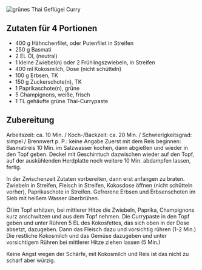 ![grünes Thai Geflügel Curry](http://static.chefkoch-cdn.de/ck.de/rezepte/219/219765/543518-420x280-fix-gruenes-thai-gefluegel-curry.jpg)

## Zutaten für 4 Portionen
- 400 g 	Hähnchenfilet, oder Putenfilet in Streifen
- 250 g 	Basmati
- 2 EL 	Öl, (neutral)
- 1 kleine 	Zwiebel(n) oder 2 Frühlingszwiebeln, in Streifen
- 400 ml 	Kokosmilch, Dose (nicht schütteln)
- 100 g 	Erbsen, TK
- 150 g 	Zuckerschote(n), TK
- 1  	Paprikaschote(n), grüne
- 5  	Champignons, weiße, frisch
- 1 TL gehäufte grüne Thai-Currypaste

## Zubereitung

Arbeitszeit: ca. 10 Min. / Koch-/Backzeit: ca. 20 Min. / Schwierigkeitsgrad: simpel / Brennwert p. P.: keine Angabe
Zuerst mit dem Reis beginnen:
Basmatireis 10 Min. im Salzwasser kochen, dann abgießen und wieder in den Topf geben. Deckel mit Geschirrtuch dazwischen wieder auf den Topf, auf der auskühlenden Herdplatte noch weitere 10 Min. abdampfen lassen, fertig.

In der Zwischenzeit Zutaten vorbereiten, dann erst anfangen zu braten.
Zwiebeln in Streifen, Fleisch in Streifen, Kokosdose öffnen (nicht schütteln vorher), Paprikaschote in Streifen.
Gefrorene Erbsen und Erbsenschoten im Sieb mit heißem Wasser überbrühen.

Öl im Topf erhitzen, bei mittlerer Hitze die Zwiebeln, Paprika, Champignons kurz anschwitzen und aus dem Topf nehmen. Die Currypaste in den Topf geben und unter Rühren 5 EL des Kokosfettes, das sich oben in der Dose absetzt, dazugeben. Dann das Fleisch dazu und vorsichtig rühren (1-2 Min.)
Die restliche Kokosmilch und das Gemüse dazugeben und unter vorsichtigem Rühren bei mittlerer Hitze ziehen lassen (5 Min.)

Keine Angst wegen der Schärfe, mit Kokosmilch und Reis ist das nicht zu scharf aber würzig.